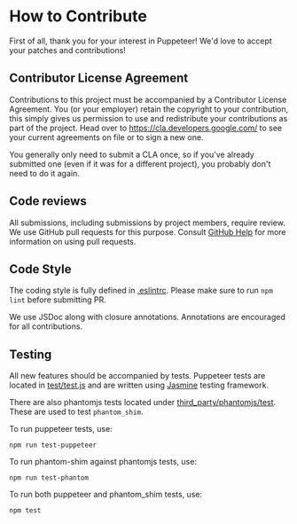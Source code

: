 # How to Contribute

First of all, thank you for your interest in Puppeteer!
We'd love to accept your patches and contributions!

## Contributor License Agreement

Contributions to this project must be accompanied by a Contributor License
Agreement. You (or your employer) retain the copyright to your contribution,
this simply gives us permission to use and redistribute your contributions as
part of the project. Head over to <https://cla.developers.google.com/> to see
your current agreements on file or to sign a new one.

You generally only need to submit a CLA once, so if you've already submitted one
(even if it was for a different project), you probably don't need to do it
again.

## Code reviews

All submissions, including submissions by project members, require review. We
use GitHub pull requests for this purpose. Consult
[GitHub Help](https://help.github.com/articles/about-pull-requests/) for more
information on using pull requests.

## Code Style

The coding style is fully defined in [.eslintrc](https://github.com/GoogleChrome/puppeteer/blob/master/.eslintrc.js).
Please make sure to run `npm lint` before submitting PR.

We use JSDoc along with closure annotations. Annotations are encouraged for
all contributions.

## Testing

All new features should be accompanied by tests. Puppeteer tests are located in [test/test.js](https://github.com/GoogleChrome/puppeteer/blob/master/test/test.js)
and are written using [Jasmine](https://jasmine.github.io/) testing framework.

There are also phantomjs tests located under [third_party/phantomjs/test](https://github.com/GoogleChrome/puppeteer/tree/master/third_party/phantomjs). These
are used to test `phantom_shim`.

To run puppeteer tests, use:
```
npm run test-puppeteer
```

To run phantom-shim against phantomjs tests, use:
```
npm run test-phantom
```

To run both puppeteer and phantom_shim tests, use:
```
npm test
```


